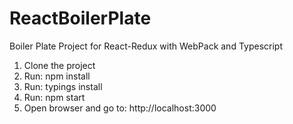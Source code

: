 # ReactBoilerPlate
Boiler Plate Project for React-Redux with WebPack and Typescript

1) Clone the project
2) Run: npm install
3) Run: typings install
4) Run: npm start
5) Open browser and go to:  http://localhost:3000
